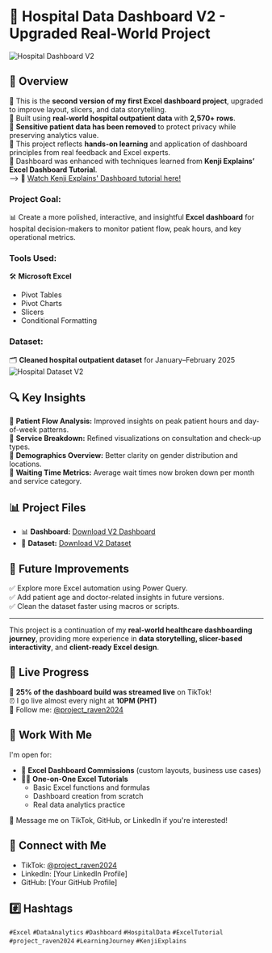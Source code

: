 # 🏥 Hospital Data Dashboard V2 - Upgraded Real-World Project

![Hospital Dashboard V2](dashboard.png)

## 📌 Overview

🔹 This is the **second version of my first Excel dashboard project**, upgraded to improve layout, slicers, and data storytelling.  
🔹 Built using **real-world hospital outpatient data** with **2,570+ rows**.  
🔹 **Sensitive patient data has been removed** to protect privacy while preserving analytics value.  
🔹 This project reflects **hands-on learning** and application of dashboard principles from real feedback and Excel experts.  
🔹 Dashboard was enhanced with techniques learned from **Kenji Explains’ Excel Dashboard Tutorial**.  
--> 🎥 [Watch Kenji Explains' Dashboard tutorial here!](https://youtu.be/jeYjtEX3RAE?si=IXHb0DyGsq4Sx3kd&t=726)

### **Project Goal:**

📊 Create a more polished, interactive, and insightful **Excel dashboard** for hospital decision-makers to monitor patient flow, peak hours, and key operational metrics.

### **Tools Used:**

🛠 **Microsoft Excel**  
- Pivot Tables  
- Pivot Charts  
- Slicers  
- Conditional Formatting  

### **Dataset:**

🗂 **Cleaned hospital outpatient dataset** for January–February 2025  
![Hospital Dataset V2](dataset.png)

## 🔍 Key Insights

🔹 **Patient Flow Analysis:** Improved insights on peak patient hours and day-of-week patterns.  
🔹 **Service Breakdown:** Refined visualizations on consultation and check-up types.  
🔹 **Demographics Overview:** Better clarity on gender distribution and locations.  
🔹 **Waiting Time Metrics:** Average wait times now broken down per month and service category.

## 📊 Project Files

- 📊 **Dashboard:** [Download V2 Dashboard](https://github.com/Raven-D3v/data-analytics-portfolio/blob/05da85437f9ce001909ac6c4f22f3f211dc19020/Project/Hospital%20Data%20Dashboard%20(Excel)%20V2%20%E2%80%93%20BETTER%20DASHBOARD!!/Public_Dashboard_Hospital-V2.xlsx)  
- 📁 **Dataset:** [Download V2 Dataset](https://github.com/Raven-D3v/data-analytics-portfolio/blob/05da85437f9ce001909ac6c4f22f3f211dc19020/Project/Hospital%20Data%20Dashboard%20(Excel)%20V2%20%E2%80%93%20BETTER%20DASHBOARD!!/Public_Datasest_Hospital-V2.csv)

## 🚀 Future Improvements

✅ Explore more Excel automation using Power Query.  
✅ Add patient age and doctor-related insights in future versions.  
✅ Clean the dataset faster using macros or scripts.  

---

This project is a continuation of my **real-world healthcare dashboarding journey**, providing more experience in **data storytelling, slicer-based interactivity**, and **client-ready Excel design**.

## 🎥 Live Progress

🔴 **25% of the dashboard build was streamed live** on TikTok!  
⏰ I go live almost every night at **10PM (PHT)**  
📱 Follow me: [@project_raven2024](https://www.tiktok.com/@project_raven2024)

## 💬 Work With Me

I'm open for:
- 💼 **Excel Dashboard Commissions** (custom layouts, business use cases)  
- 👨‍🏫 **One-on-One Excel Tutorials**  
  - Basic Excel functions and formulas  
  - Dashboard creation from scratch  
  - Real data analytics practice  

📩 Message me on TikTok, GitHub, or LinkedIn if you're interested!

## 🔗 Connect with Me

- TikTok: [@project_raven2024](https://www.tiktok.com/@project_raven2024)  
- LinkedIn: [Your LinkedIn Profile]  
- GitHub: [Your GitHub Profile]  

## #️⃣ Hashtags

`#Excel` `#DataAnalytics` `#Dashboard` `#HospitalData` `#ExcelTutorial`  
`#project_raven2024` `#LearningJourney` `#KenjiExplains`
